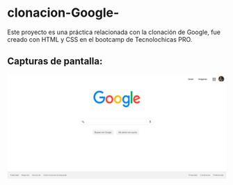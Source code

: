 # clonacion-Google-
Este proyecto es una práctica relacionada con la clonación de Google, fue creado con HTML y CSS en el bootcamp de Tecnolochicas PRO.

## Capturas de pantalla:

![Google](readme1.PNG)

